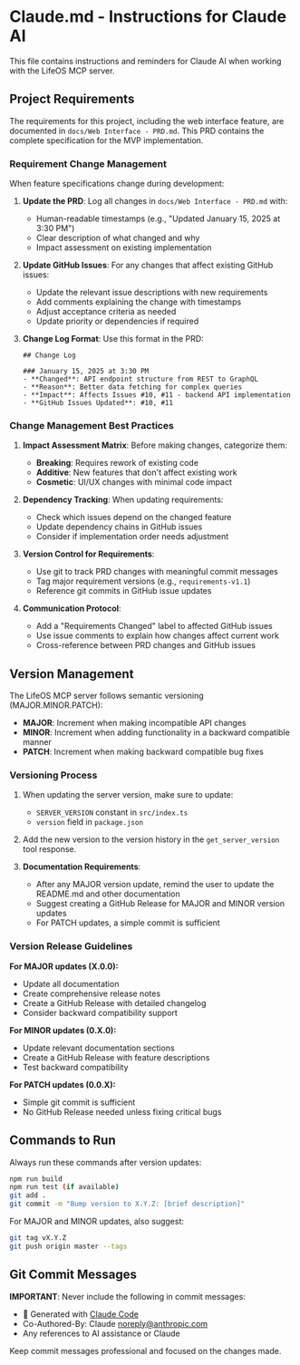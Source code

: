 # Claude.md - Instructions for Claude AI

This file contains instructions and reminders for Claude AI when working with the LifeOS MCP server.

## Project Requirements

The requirements for this project, including the web interface feature, are documented in `docs/Web Interface - PRD.md`. This PRD contains the complete specification for the MVP implementation.

### Requirement Change Management

When feature specifications change during development:

1. **Update the PRD**: Log all changes in `docs/Web Interface - PRD.md` with:
   - Human-readable timestamps (e.g., "Updated January 15, 2025 at 3:30 PM")
   - Clear description of what changed and why
   - Impact assessment on existing implementation

2. **Update GitHub Issues**: For any changes that affect existing GitHub issues:
   - Update the relevant issue descriptions with new requirements
   - Add comments explaining the change with timestamps
   - Adjust acceptance criteria as needed
   - Update priority or dependencies if required

3. **Change Log Format**: Use this format in the PRD:
   ```
   ## Change Log
   
   ### January 15, 2025 at 3:30 PM
   - **Changed**: API endpoint structure from REST to GraphQL
   - **Reason**: Better data fetching for complex queries
   - **Impact**: Affects Issues #10, #11 - backend API implementation
   - **GitHub Issues Updated**: #10, #11
   ```

### Change Management Best Practices

1. **Impact Assessment Matrix**: Before making changes, categorize them:
   - **Breaking**: Requires rework of existing code
   - **Additive**: New features that don't affect existing work
   - **Cosmetic**: UI/UX changes with minimal code impact

2. **Dependency Tracking**: When updating requirements:
   - Check which issues depend on the changed feature
   - Update dependency chains in GitHub issues
   - Consider if implementation order needs adjustment

3. **Version Control for Requirements**:
   - Use git to track PRD changes with meaningful commit messages
   - Tag major requirement versions (e.g., `requirements-v1.1`)
   - Reference git commits in GitHub issue updates

4. **Communication Protocol**:
   - Add a "Requirements Changed" label to affected GitHub issues
   - Use issue comments to explain how changes affect current work
   - Cross-reference between PRD changes and GitHub issues

## Version Management

The LifeOS MCP server follows semantic versioning (MAJOR.MINOR.PATCH):

- **MAJOR**: Increment when making incompatible API changes
- **MINOR**: Increment when adding functionality in a backward compatible manner
- **PATCH**: Increment when making backward compatible bug fixes

### Versioning Process

1. When updating the server version, make sure to update:
   - `SERVER_VERSION` constant in `src/index.ts`
   - `version` field in `package.json`

2. Add the new version to the version history in the `get_server_version` tool response.

3. **Documentation Requirements**:
   - After any MAJOR version update, remind the user to update the README.md and other documentation
   - Suggest creating a GitHub Release for MAJOR and MINOR version updates
   - For PATCH updates, a simple commit is sufficient

### Version Release Guidelines

**For MAJOR updates (X.0.0):**
- Update all documentation
- Create comprehensive release notes
- Create a GitHub Release with detailed changelog
- Consider backward compatibility support

**For MINOR updates (0.X.0):**
- Update relevant documentation sections
- Create a GitHub Release with feature descriptions
- Test backward compatibility

**For PATCH updates (0.0.X):**
- Simple git commit is sufficient
- No GitHub Release needed unless fixing critical bugs

## Commands to Run

Always run these commands after version updates:

```bash
npm run build
npm run test (if available)
git add .
git commit -m "Bump version to X.Y.Z: [brief description]"
```

For MAJOR and MINOR updates, also suggest:
```bash
git tag vX.Y.Z
git push origin master --tags
```

## Git Commit Messages

**IMPORTANT**: Never include the following in commit messages:
- 🤖 Generated with [Claude Code](https://claude.ai/code)
- Co-Authored-By: Claude <noreply@anthropic.com>
- Any references to AI assistance or Claude

Keep commit messages professional and focused on the changes made.